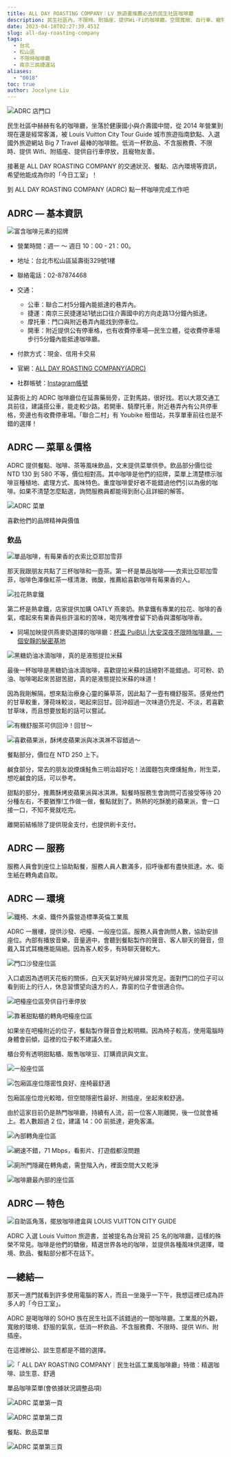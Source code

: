 ```yaml
---
title: ALL DAY ROASTING COMPANY｜LV 旅遊書推薦必去的民生社區咖啡廳
description: 民生社區內，不限時、附插座、提供Wi-Fi的咖啡廳。空間寬敞、自行車、寵物友善。這裡提供世界各地精選咖啡，適合談生意、辦公。
date: 2023-04-18T02:27:39.451Z
slug: all-day-roasting-company
tags:
  - 台北
  - 松山區
  - 不限時咖啡廳
  - 南京三民捷運站
aliases:
  - "0018"
toc: true
author: Jocelyne Liu
---
```

![ADRC 店門口](https://lh5.googleusercontent.com/DAT-8GDpv2boBQTTXRfx4IR53kWQDzGpNfnPQx-wI6VANjsDg3augDm3Rg3SHVnH4LRD3IMP38yfngW2_1smf7tY4XDwnTty2S9fQAIM-FgV5-bocpiXfdbvCbcTuiNXT8bEbD6gPs-DMetEUsL695M "到 ALL DAY ROASTING COMPANY (ADRC) 點一杯咖啡完成工作吧！")

民生社區中赫赫有名的咖啡廳，坐落於健康國小與介壽國中間，從 2014 年營業到現在還是經常客滿，被 Louis Vuitton City Tour Guide 城市旅遊指南欽點、入選國外旅遊網站 Big 7 Travel 最棒的咖啡館。低消一杯飲品、不含服務費、不限時、提供 Wifi、附插座、提供自行車停放，且寵物友善。

接著是 ALL DAY ROASTING COMPANY 的交通狀況、餐點、店內環境等資訊，希望他能成為你的「今日工室」！

到 ALL DAY ROASTING COMPANY (ADRC) 點一杯咖啡完成工作吧

## ADRC — 基本資訊

![富含咖啡元素的招牌](https://lh5.googleusercontent.com/fuadbk3NYpfVwtK5isoJKqmE7o84E-QsmY45ywo5r99LDvL1b4BkgA5wy6ffB0dAkLgB9g8fvZzH93TqPir1Wxg16YtArAcZ-1IPJqKMzWj52mPPsFEDTvSBVXQ5l61z3ccfK0ZsPghPimKDwbmxTOs "富含咖啡元素的招牌")

* 營業時間：週一 ～ 週日 10：00 - 21：00。
* 地址：台北市松山區延壽街329號1樓
* 聯絡電話：02-87874468
* 交通：

  * 公車：聯合二村5分鐘內能抵達的巷弄內。
  * 捷運：南京三民捷運站1號出口往介壽國中的方向走路13分鐘內抵達。
  * 摩托車：門口與附近巷弄內能找到停車位。
  * 開車：附近提供公有停車格，也有收費停車場—民生立體，從收費停車場步行5分鐘內能抵達咖啡廳。
* 付款方式：現金、信用卡交易
* 官網：[ALL DAY ROASTING COMPANY(ADRC)](https://www.allday-normal.com/)
* 社群帳號：[Instagram帳號](https://www.instagram.com/allday_roastingcompany/)

延壽街上的 ADRC 咖啡廳位在延壽藥局旁，正對馬路，很好找。若以大眾交通工具前往，建議搭公車，能走較少路。若開車、騎摩托車，附近巷弄內有公共停車格，旁邊也有收費停車場。「聯合二村」有 Youbike 租借站，共享單車前往也是不錯的選擇！

## ADRC — 菜單＆價格

ADRC 提供餐點、咖啡、茶等風味飲品，文末提供菜單供參。飲品部分價位從 NTD 130 到 580 不等，價位相對高。其中咖啡是他們的招牌，菜單上清楚標示咖啡豆種植地、處理方式、風味特色。重度咖啡愛好者不能錯過他們引以為傲的咖啡。如果不清楚怎麼點選，詢問服務員都能得到耐心且詳細的解答。

![ADRC 菜單](https://lh3.googleusercontent.com/v88B0eFEaM5jh-oZsh5VYRh371tmp758uhiYLoS3jrOzWm6hBcaIWH2Y7YY1rYVFKKNOhoojfnX0Iifine0qFCObUwtVXE_JX7jOnY4yuI_EVZW39B0xjse13XWzuqLJy84HrEECt1y9UoNYd5EhU1U "ADRC 菜單")

喜歡他們的品牌精神與價值

### 飲品

![單品咖啡，有莓果香的衣索比亞耶加雪菲](https://lh3.googleusercontent.com/uEArTnHAZGqOcZk2CCKcC_x0gt87V3djuLOcRejJnAzZnl9Dcb3EppR08O6t18_FURLr6H5nTMsocK9BmjMschhA80sHNJ043PzDtOFVuZIYjogXKa4YkXEEZswYrintjmQCvzSK1MTUY0uIOJWgRkk "單品咖啡，有莓果香的衣索比亞耶加雪菲")

那天我跟朋友共點了三杯咖啡和一壺茶。第一杯是單品咖啡——衣索比亞耶加雪菲，咖啡色澤像紅茶一樣清澈、微酸，推薦給喜歡咖啡有莓果香的人。

![拉花熱拿鐵](https://lh3.googleusercontent.com/dgjYlLhZdAJkVyBeOc5JJsrZyWhvY7EkjN-uoL5sf_h_ivXdWBZuiww8KGRtnjCgkO5LDidIeV74ZfSypPdXwx9kRcH8rEj2QFqvL-SQmyxUQ4_MM0lum-lM6wxMVpj3q0SGUjFVBXIf3qNx2c3QGS8 "拉花熱拿鐵")

第二杯是熱拿鐵，店家提供加購 OATLY 燕麥奶。熱拿鐵有專業的拉花、咖啡的香氣，嚐起來有果香與些許溫和的苦味，喝完嘴裡會留下奶香與濃郁咖啡香。

* 同場加映提供燕麥奶選擇的咖啡廳：[杯盃 PuiBUi |大安深夜不限時咖啡廳，一個安靜的秘密基地](https://sohocafe.today/posts/puibui-cafe/)

![黑糖奶油冰滴咖啡，真的是液態提拉米蘇](https://lh6.googleusercontent.com/ump265IWZbfrrib9yy2Gs51xrfcLzJMiey-6-NkEqwbNpbziEaSkp5WELacaFB73vtTJfGPZjm5TMatTElKlOpJhqCNuqMyf925xan8FqHsPpSynM1F_m3b9hVOy0ILdazM27wnngrP0y-fw6OR2uMk "黑糖奶油冰滴咖啡，真的是液態提拉米蘇")

最後一杯咖啡是黑糖奶油冰滴咖啡，喜歡提拉米蘇的話絕對不能錯過。可可粉、奶油、咖啡喝起來苦甜苦甜，真的是液態提拉米蘇的味道！

因為我剛解隔，想來點治療身心靈的藥草茶，因此點了一壺有機舒服茶。感覺他們的甘草較重，薄荷味較淡，喝起來回甘。回沖超過一次味道仍充足、不淡，若喜歡甘草味，而且想要放鬆的話可以嘗試。

![有機舒服茶可供回沖！回甘～](https://lh3.googleusercontent.com/o42Oog8o3N-OyWdrpET2lIJiEfMDEcumP3JdlGg79_wR-ubuOhXNBD9K2-jiN6wipI0ZMAsjQOJkVwRx0zJL0c_RwdmvLLvGkHAlg_NunhkAkgs8Zi1zEyese8ZfqE8H4TrVT0cOzq1pKiESD6x8eio "有機舒服茶可供回沖！回甘～")

![喜歡蘋果派，酥烤皮蘋果派與冰淇淋不容錯過～](https://lh4.googleusercontent.com/JTT4nC-ZD5gOuHs67ggVuAw243XUzQVKFo0PuQ8ClpyYrNhJXqi1lbq546jyYzYQ7vzjzHY5a0ZNlAXdP_ZeI68ze6njZ44ZTbEV2kji8Fg-aHDf3ytsLjakILvcarcyrbStEUQwJBSjOnQ6z0oYYhE "喜歡蘋果派，酥烤皮蘋果派與冰淇淋不容錯過～")

餐點部分，價位在 NTD 250 上下。

鹹食部分，常去的朋友說煙燻鮭魚三明治超好吃！法國麵包夾煙燻鮭魚，附生菜，想吃鹹食的話，可以參考。

甜點的部分，推薦酥烤皮蘋果派與冰淇淋。點餐時服務生會詢問可否接受等待 20 分種左右，不要猶豫!工作做一做，餐點就到了。熱熱的吃酥脆的蘋果派，會一口接一口，不知不覺就吃完。

離開前結帳除了提供現金支付，也提供刷卡支付。

## ADRC — 服務

服務人員會到座位上協助點餐，服務人員人數滿多，招呼後都有盡快抵達。水、衛生紙在轉角處自取。

## ADRC — 環境

![鐵椅、木桌、鐵件外露營造標準英倫工業風](https://lh5.googleusercontent.com/tFfHxoywiQro-00frdWU9VoJjdSnlmhxwtBnAT6GPwyb1tukvFKobjcD9AUcTFsgKemh_L4LyRnxJqhgq1cYDly1MnNMSp3eL9k1cLOPBTWOCQnTRCFRLH3cS9u8-r7xs4qAOmDaMZS3GKqPXzuYplg "鐵椅、木桌、鐵件外露營造標準英倫工業風")

ADRC 一層樓，提供沙發、吧檯、一般座位區。服務人員會詢問人數，協助安排座位。內部有播放音樂，音量適中，會聽到餐點製作的聲音、客人聊天的聲音，但戴入耳式耳機應能隔絕。因為客人較多，有時聊天聲較大。

![門口沙發座位區](https://lh4.googleusercontent.com/rHgaJXZz7arUkDc4_HD_jsHxU63XvxmQBuLTSR8SHQHyJTgHnflCs-4MkVfuDMLOIZSDH5HB3Cx24mFXZPPOaS-Mo5IyxnXLA-CiC4adj8Z9ktSXT0ljSGCsc8-wrZg7xtABJZ_XdQ_D_av_MJtEnjo "門口沙發座位區")

入口處因為透明天花板的關係，白天天氣好時光線非常充足。面對門口的位子可以看到街上的行人，休息習慣望向遠方的人，靠窗的位子會很適合你。

![吧檯座位區旁供自行車停放](https://lh5.googleusercontent.com/8qpqGV3MPWSzgdgfdpT-nuuyzu9vcVVCWyYRaTRA6_OUen0rSl1TNtsS9Vu4JRiFuf8_QojpoTLQvhlb6qw9KvY5YU_nf6m4sjPyjgqBbBLdbXJdLFFtLJKezjd4H2k49LMJcFmWNmbvgKJUK292JK0 "吧檯座位區旁供自行車停放")

![靠著甜點櫃的轉角吧檯座位區](https://lh5.googleusercontent.com/Rw-3P-CVKOTog1F5-ncOlw0A-p14MIX5uojSBHIq4MxhkWIPfK5XXq35yCNq0ajiMj3MGxWt3AX_c8s57pAcqoWp8tB9mDSUKdJFYrSeNTzDYFO_ythLvjeFnDWWNMA61gxX6MojYJS43awnFnR35h4 "靠著甜點櫃的轉角吧檯座位區")

如果坐在吧檯附近的位子，餐點製作聲音會比較明顯。因為椅子較高，使用電腦時身體會前傾，這裡的位子較不建議久坐。

櫃台旁有透明甜點櫃、販售咖啡豆、訂購資訊與文宣。

![一般座位區](https://lh4.googleusercontent.com/ScTAutz-RmPPovcYwfc6jbarcDj169BgK7bhOl7dCxUmc2fl315Kg_M2cY5-BrxlX5rIWugz0_wfMEXTbJTamDmAo5fEBUMYwh5xdyLOtU07bG65sbkisNeVn98_1gbZeSaBup5uLoFLqYSsUK24-QI "一般座位區")

![包廂區座位隱密性良好、座椅最舒適](https://lh3.googleusercontent.com/jEhYG8akZN7EKqTkUd2zN3LQTIHxQtPch4RlZA1WlQOmBIA28Hi08hUpMcOLoF_TsKZReqeGyTHm2M3i3oPkerUBRtra06Mrii92cxRARrfMe77ofSaKqyKCfIp1pknn4pJ-Ly8yce-D6AFqkKnssso "包廂區座位隱密性良好、座椅最舒適")

包廂區座位燈光較暗，但空間隱密性最好、附插座，坐起來較舒適。

由於這家目前仍是熱門咖啡廳，持續有人流，前一位客人剛離開，後一位就會補上。若人數超過 2 位，建議 14：00 前抵達，避免客滿。

![內部轉角座位區](https://lh4.googleusercontent.com/4TgctvSae6DiRddrQdFzOvJG428qsd-_3jDxG8NoXDXf-fIQ_xgj7qbXur20TnlpwlMcFya8hScycnoBNJrtILY3DMJN0gyNJhdb4XhbJ2a3Cqz_r3dERs7N4RU__ksew8b4yKWnWwnrLVpGhpWKd7E "內部轉角座位區")

![網速不錯，71 Mbps，看影片、打遊戲都沒問題](https://lh3.googleusercontent.com/hc3rgdpx0tLIuDLyIXw55tEXAXJGa-fUJ_DFeYMGOoFxcwwX7hL9MekI-hYyN4HhPOad2F4H55GU8vfL-rfZieGrcrWER4xQTBwTkZZ_Enom5u4gvZ2ySFMG1OYv8eGXccd7xlvnUVkhGKIgN29gEuM "網速不錯，71 Mbps，看影片、打遊戲都沒問題")

![廁所門隱藏在轉角處，需登階入內，裡面空間大又乾淨](https://lh4.googleusercontent.com/-j-NlyHV8bsGynJUf5qaEEMIAv8fBQClZUOVNRmrMc4HJ05gQFNxQEZnYy8Rijno8ubebfNA4rnLypKTQl9QZsXMOmG8OA3H4xoVOToQW5gGIjhia7gkNhLn-3banYk3F_-eZO_bNFylwevhjihPYCg "廁所門隱藏在轉角處，需登階入內，裡面空間大又乾淨")

![咖啡廳最內部的座位區](https://lh5.googleusercontent.com/vTfpPIZlpmoYXibs-9-hpIAMDXOqsByLTtV0IkEzcvUQrHMvlmB7R56f1y37Lu6icQCpymSFADyudpZDi0AJOEQzEtFEaV9xXZolNcisRN-rZEKYMQscSLDYW5s2Om6XzLVff29KrBzEibUWbzEkVjo "咖啡廳最內部的座位區")

## ADRC — 特色

![自助區角落，擺放咖啡禮盒與 LOUIS VUITTON CITY GUIDE](https://lh6.googleusercontent.com/XGSdAQlUnWDxKDXiSpYNQwoiqiN5vsg_R5fwO6Wvn9dv_ddI7Zie9mEogFTrgz3CK96s6KvO4_eI-Y_0oerl5lteEvMC6zdvr9mas642IbRgnKp9O0JuiRTCW_xe4PAnZzplOpa9D7YzjvD5syABDJ0 "自助區角落，擺放咖啡禮盒與 LOUIS VUITTON CITY GUIDE")

ADRC 入選 Louis Vuitton 旅遊書，並被提名為台灣前 25 名的咖啡廳，這樣的殊榮不常見。咖啡是他們的驕傲，精選世界各地的咖啡，並提供各種風味供選擇，環境、飲品、餐點部分都不在話下。

## —總結— 

那天一進門就看到許多使用電腦的客人，而且一坐幾乎一下午，我想這裡已成為許多人的「今日工室」。

ADRC 是喝咖啡的 SOHO 族在民生社區不該錯過的一間咖啡廳。工業風的外觀，寬敞的環境、舒服的氣氛，低消一杯飲品、不含服務費、不限時、提供 Wifi、附插座。

在這裡辦公、談生意都是不錯的選擇。

![「 ALL DAY ROASTING COMPANY｜民生社區工業風咖啡廳」特徵：精選咖啡、談生意、舒適](https://lh5.googleusercontent.com/z9r-RpEeAluDdbNHC-qg1idintrGIg_s06Hl2cQvKZEGya_ICecTIA-M0VZULlicGWaOdlo-I4Q72W1zhfnzmZg8FSJF-fNZyKKJSAj2mc3YHFRjcJrEwqSiYONhV5S8no6kKLSkss6I0Mi3tz8PReA "「 ALL DAY ROASTING COMPANY｜民生社區工業風咖啡廳」特徵：精選咖啡、談生意、舒適")

單品咖啡菜單(會依據狀況調整品項)

![ADRC 菜單第一頁](https://lh5.googleusercontent.com/ZGzZT3cGIdyFj85A8AO72_8OLOkWhI9X-arxZoWIjkPqZ6MdpW2qmN6Fca0yYr31vj3tPWWk77jyVmfopyQi9-aeA3G2gdfApU3qn-kGQAjv20wTe57tRp9x47DDqulWEs475Rr2REbaGB_cNmVQawo "ADRC 菜單第一頁")

![ADRC 菜單第二頁](https://lh4.googleusercontent.com/V-nEC1d0fAUs6tBgXrJLGeGKKcvsZh-lICOfyDZ0S46iBhc1KYxCvX4XTqgY4VfsFp7HoNHeg2Tk92HbNmpaAJ0ZilLCWzshSb5AAhLK8HVS0yVHEqTLPg_1iHx7ma8-bXhgD-3aq_lLQ0uF6NMbqTU "ADRC 菜單第二頁")

餐點、飲品菜單

![ADRC 菜單第三頁](https://lh4.googleusercontent.com/YWTGL3cyajwGG_dfgH4C51N6kJnPbJiCoxfKPQdSyLPuGiF54i3LWZ7StdJ1em6m2E3-0NAsWfgITbkoWYt504BiSzmhRx9Jpr3WG7i1keaXOZJ5mIXrT3aMgCYiLrFfgfwD0gYeGWJf074xGVJ5T64 "ADRC 菜單第三頁")